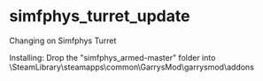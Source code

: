 # simfphys_turret_update
 Changing on Simfphys Turret
 
 Installing:
	Drop the "simfphys_armed-master" folder into \SteamLibrary\steamapps\common\GarrysMod\garrysmod\addons
